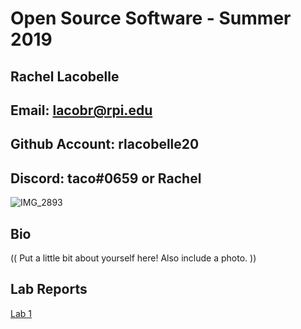 # Open Source Software - Summer 2019
## Rachel Lacobelle

## Email: lacobr@rpi.edu
## Github Account: rlacobelle20
## Discord: taco#0659 or Rachel

![IMG_2893](https://user-images.githubusercontent.com/44063772/170725870-30ecbf98-1a08-4ea4-9c1b-9f3bf17f672e.jpg)

## Bio
(( Put a little bit about yourself here! Also include a photo. ))

## Lab Reports
[Lab 1](labs/lab-01/report.md)
